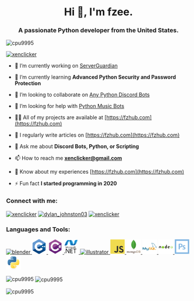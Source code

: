 <h1 align="center">Hi 👋, I'm fzee.</h1>
<h3 align="center">A passionate Python developer from the United States.</h3>

<p align="left"> <img src="https://komarev.com/ghpvc/?username=cpu9995&label=Profile%20views&color=0e75b6&style=flat" alt="cpu9995" /> </p>

<p align="left"> <a href="https://twitter.com/xenclicker" target="blank"><img src="https://img.shields.io/twitter/follow/xenclicker?logo=twitter&style=for-the-badge" alt="xenclicker" /></a> </p>

- 🔭 I’m currently working on [ServerGuardian](https://fzhub.com)

- 🌱 I’m currently learning **Advanced Python Security and Password Protection**

- 👯 I’m looking to collaborate on [Any Python Discord Bots](https://fzhub.com)

- 🤝 I’m looking for help with [Python Music Bots](https://fzhub.com)

- 👨‍💻 All of my projects are available at [https://fzhub.com](https://fzhub.com)

- 📝 I regularly write articles on [https://fzhub.com](https://fzhub.com)

- 💬 Ask me about **Discord Bots, Python, or Scripting**

- 📫 How to reach me **xenclicker@gmail.com**

- 📄 Know about my experiences [https://fzhub.com](https://fzhub.com)

- ⚡ Fun fact **I started programming in 2020**

<h3 align="left">Connect with me:</h3>
<p align="left">
<a href="https://twitter.com/xenclicker" target="blank"><img align="center" src="https://raw.githubusercontent.com/rahuldkjain/github-profile-readme-generator/master/src/images/icons/Social/twitter.svg" alt="xenclicker" height="30" width="40" /></a>
<a href="https://instagram.com/dylan_johnston03" target="blank"><img align="center" src="https://raw.githubusercontent.com/rahuldkjain/github-profile-readme-generator/master/src/images/icons/Social/instagram.svg" alt="dylan_johnston03" height="30" width="40" /></a>
<a href="https://www.youtube.com/c/xenclicker" target="blank"><img align="center" src="https://raw.githubusercontent.com/rahuldkjain/github-profile-readme-generator/master/src/images/icons/Social/youtube.svg" alt="xenclicker" height="30" width="40" /></a>
</p>

<h3 align="left">Languages and Tools:</h3>
<p align="left"> <a href="https://www.blender.org/" target="_blank" rel="noreferrer"> <img src="https://download.blender.org/branding/community/blender_community_badge_white.svg" alt="blender" width="40" height="40"/> </a> <a href="https://www.w3schools.com/cpp/" target="_blank" rel="noreferrer"> <img src="https://raw.githubusercontent.com/devicons/devicon/master/icons/cplusplus/cplusplus-original.svg" alt="cplusplus" width="40" height="40"/> </a> <a href="https://www.w3schools.com/cs/" target="_blank" rel="noreferrer"> <img src="https://raw.githubusercontent.com/devicons/devicon/master/icons/csharp/csharp-original.svg" alt="csharp" width="40" height="40"/> </a> <a href="https://dotnet.microsoft.com/" target="_blank" rel="noreferrer"> <img src="https://raw.githubusercontent.com/devicons/devicon/master/icons/dot-net/dot-net-original-wordmark.svg" alt="dotnet" width="40" height="40"/> </a> <a href="https://www.adobe.com/in/products/illustrator.html" target="_blank" rel="noreferrer"> <img src="https://www.vectorlogo.zone/logos/adobe_illustrator/adobe_illustrator-icon.svg" alt="illustrator" width="40" height="40"/> </a> <a href="https://developer.mozilla.org/en-US/docs/Web/JavaScript" target="_blank" rel="noreferrer"> <img src="https://raw.githubusercontent.com/devicons/devicon/master/icons/javascript/javascript-original.svg" alt="javascript" width="40" height="40"/> </a> <a href="https://www.mongodb.com/" target="_blank" rel="noreferrer"> <img src="https://raw.githubusercontent.com/devicons/devicon/master/icons/mongodb/mongodb-original-wordmark.svg" alt="mongodb" width="40" height="40"/> </a> <a href="https://www.mysql.com/" target="_blank" rel="noreferrer"> <img src="https://raw.githubusercontent.com/devicons/devicon/master/icons/mysql/mysql-original-wordmark.svg" alt="mysql" width="40" height="40"/> </a> <a href="https://nodejs.org" target="_blank" rel="noreferrer"> <img src="https://raw.githubusercontent.com/devicons/devicon/master/icons/nodejs/nodejs-original-wordmark.svg" alt="nodejs" width="40" height="40"/> </a> <a href="https://www.photoshop.com/en" target="_blank" rel="noreferrer"> <img src="https://raw.githubusercontent.com/devicons/devicon/master/icons/photoshop/photoshop-line.svg" alt="photoshop" width="40" height="40"/> </a> <a href="https://www.python.org" target="_blank" rel="noreferrer"> <img src="https://raw.githubusercontent.com/devicons/devicon/master/icons/python/python-original.svg" alt="python" width="40" height="40"/> </a> </p>

<p><img align="left" src="https://github-readme-stats.vercel.app/api/top-langs?username=cpu9995&show_icons=true&locale=en&layout=compact" alt="cpu9995" /></p>

<p>&nbsp;<img align="center" src="https://github-readme-stats.vercel.app/api?username=cpu9995&show_icons=true&locale=en" alt="cpu9995" /></p>

<p><img align="center" src="https://github-readme-streak-stats.herokuapp.com/?user=cpu9995&" alt="cpu9995" /></p>
